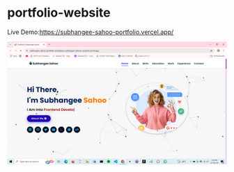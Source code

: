 # portfolio-website

Live Demo:https://subhangee-sahoo-portfolio.vercel.app/

<img src="assets/images/profile_1.png"></img>